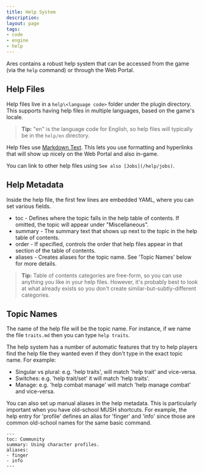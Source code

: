 ```yaml
---
title: Help System
description:
layout: page
tags: 
- code
- engine
- help
---
```


Ares contains a robust help system that can be accessed from the game (via the `help` command) or through the Web Portal.

## Help Files

Help files live in a `help\<language code>` folder under the plugin directory.  This supports having help files in multiple languages, based on the game's locale.

> **Tip:** "en" is the language code for English, so help files will typically be in the `help/en` directory.

Help files use [Markdown Text](https://daringfireball.net/projects/markdown/syntax).  This lets you use formatting and hyperlinks that will show up nicely on the Web Portal and also in-game.

You can link to other help files using `See also [Jobs](/help/jobs)`.

## Help Metadata

Inside the help file, the first few lines are embedded YAML, where you can set various fields. 

* toc - Defines where the topic falls in the help table of contents.  If omitted, the topic will appear under "Miscellaneous".
* summary - The summary text that shows up next to the topic in the help table of contents.
* order - If specified, controls the order that help files appear in that section of the table of contents.
* aliases - Creates aliases for the topic name.  See 'Topic Names' below for more details.

> **Tip:** Table of contents categories are free-form, so you can use anything you like in your help files.  However, it's probably best to look at what already exists so you don't create similar-but-subtly-different categories.

## Topic Names

The name of the help file will be the topic name.  For instance, if we name the file `traits.md` then you can type `help traits`.

The help system has a number of automatic features that try to help players find the help file they wanted even if they don't type in the exact topic name.  For example:

* Singular vs plural:  e.g. 'help traits', will match 'help trait' and vice-versa.
* Switches: e.g. 'help trait/set' it will match 'help traits'.
* Manage: e.g. 'help combat manage' will match 'help manage combat' and vice-versa.

You can also set up manual aliases in the help metadata.  This is particularly important when you have old-school MUSH shortcuts.  For example, the help entry for 'profile' defines an alias for 'finger' and 'info' since those are common old-school names for the same basic command.

    ---
    toc: Community
    summary: Using character profiles.
    aliases:
    - finger
    - info
    ---
